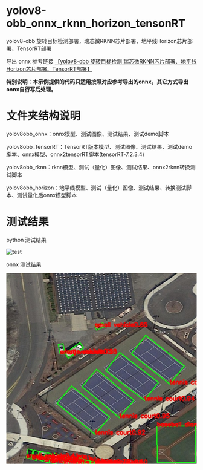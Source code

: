 # yolov8-obb_onnx_rknn_horizon_tensonRT

yolov8-obb 旋转目标检测部署，瑞芯微RKNN芯片部署、地平线Horizon芯片部署、TensorRT部署

导出 onnx 参考链接 [【yolov8-obb 旋转目标检测 瑞芯微RKNN芯片部署、地平线Horizon芯片部署、TensorRT部署】](https://blog.csdn.net/zhangqian_1/article/details/139437315)

**特别说明：本示例提供的代码只适用按照对应参考导出的onnx，其它方式导出onnx自行写后处理。**

# 文件夹结构说明

yolov8obb_onnx：onnx模型、测试图像、测试结果、测试demo脚本

yolov8obb_TensorRT：TensorRT版本模型、测试图像、测试结果、测试demo脚本、onnx模型、onnx2tensorRT脚本(tensorRT-7.2.3.4)

yolov8obb_rknn：rknn模型、测试（量化）图像、测试结果、onnx2rknn转换测试脚本

yolov8obb_horizon：地平线模型、测试（量化）图像、测试结果、转换测试脚本、测试量化后onnx模型脚本

# 测试结果

python 测试结果

![test](https://github.com/cqu20160901/yolov8-obb_onnx_rknn_horizon_tensonRT/assets/22290931/fc44788c-5736-4ab5-baf8-6fd04d906b82)


onnx 测试结果

![image](https://github.com/cqu20160901/yolov8-obb_onnx_rknn_horizon_tensonRT/blob/main/yolov8obb_onnx/test_onnx_result.jpg)
